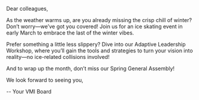 Dear colleagues,

As the weather warms up, are you already missing the crisp chill of winter? Don’t worry—we’ve got you covered! Join us for an ice skating event in early March to embrace the last of the winter vibes.

Prefer something a little less slippery? Dive into our Adaptive Leadership Workshop, where you’ll gain the tools and strategies to turn your vision into reality—no ice-related collisions involved!

And to wrap up the month, don’t miss our Spring General Assembly!

We look forward to seeing you,

-- Your VMI Board
